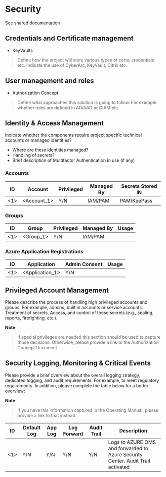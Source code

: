 # Security

See shared documentation

## Credentials and Certificate management

* KeyVaults

> Define how the project will store various types of certs, credentials etc. Indicate the use of CyberArc, KeyVault, Citrix etc.

## User management and roles

* Authorization Concept

> Define what approaches this solution is going to follow. For example: whether roles are defined in AD/AAD or CIAM etc.

## Identity & Access Management

Indicate whether the components require project specific technical accounts or managed identities?

* Where are these identities managed?
* Handling of secrets?
* Brief description of Multifactor Authentication in use (if any)

### Accounts

| ID  | Account     | Privileged | Managed By | Secrets Stored IN |
|-----|-------------|------------|------------|-------------------|
| <1> | <Account_1> | Y/N        | IAM/PAM    | PAM/KeePass       |

### Groups

| ID  | Group     | Privileged | Managed By | Usage |
|-----|-----------|------------|------------|-------|
| <1> | <Group_1> | Y/N        | IAM/PAM    |       |

### Azure Application Registrations

| ID  | Application     | Admin Consent  | Usage |
|-----|-----------------|----------------|-------|
| <1> | <Application_1> | Y/N            |       |

## Privileged Account Management

Please describe the process of handling high privileged accounts and groups. For example, admins, built in accounts or service accounts. Treatment of secrets, Access, and control of these secrets (e.g., sealing, reports, firefighting, etc.).

**Note** 

> If special privileges are needed this section should be used to capture those decisions. Otherwise, please provide a link to the Authorization Concept Document

## Security Logging, Monitoring & Critical Events

Please provide a brief overview about the overall logging strategy, dedicated logging, and audit requirements. For example, to meet regulatory requirements. In addition, please complete the table below for a better overview:

**Note**

> If you have this information captured in the Operating Manual, please provide a link to that instead.

| ID  | Default Log | App Log | Log Forward | Audit Trail | Description                                                                     |
|-----|-------------|---------|-------------|-------------|---------------------------------------------------------------------------------|
| <1> | Y/N         | Y/N     | Y/N         | Y/N         | Logs to AZURE OMS and forwarded to Azure Security Center. Audit Trail activated |

